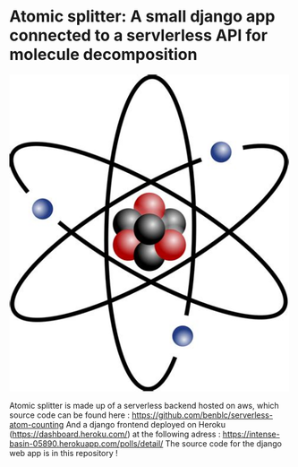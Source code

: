 # Atomic splitter: A small django app connected to a servlerless API for molecule decomposition

<img width="500" src="./logo.jpg" alt="Logo" />

Atomic splitter is made up of a serverless backend hosted on aws, which source code can be found here : https://github.com/benblc/serverless-atom-counting
And a django frontend deployed on Heroku (https://dashboard.heroku.com/) at the following adress : https://intense-basin-05890.herokuapp.com/polls/detail/
The source code for the django web app is in this repository !
